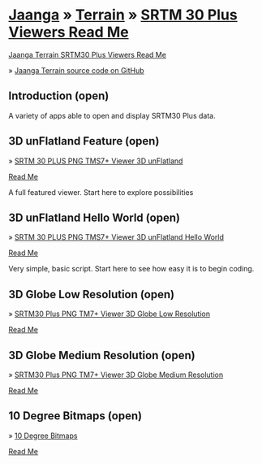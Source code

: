 [Jaanga]( ../index.html ) &raquo; [Terrain]( ../terrain-r2/terrain.html ) &raquo; [SRTM 30 Plus]( ../terrain-srtm30-plus-r2/terrain-srtm30-plus.html )
[Viewers Read Me]( terrain-srtm30-plus-viewers.html )
===


[Jaanga Terrain SRTM30 Plus Viewers Read Me]( #./readme.md# )

&raquo; [Jaanga Terrain source code on GitHub]( https://github.com/jaanga/terrain-srtm30-plus-viewers/ "View files with GitHub" ) <scan style=display:none ><< You are here</scan>  


## Introduction (open)

A variety of apps able to open and display SRTM30 Plus data.


## 3D unFlatland Feature (open)

&raquo; [SRTM 30 PLUS PNG TMS7+ Viewer 3D unFlatland]( ./png-tms7-viewer-3d-unflatland-features/latest/index.html  )

[Read Me]( #./png-tms7-viewer-3d-unflatland-features/readme.md# )

A full featured viewer. Start here to explore possibilities


## 3D unFlatland Hello World (open)

&raquo; [SRTM 30 PLUS PNG TMS7+ Viewer 3D unFlatland Hello World]( ./png-tms7-viewer-3d-unflatland-hello-world/latest/index.html )

[Read Me]( #./png-tms7-viewer-3d-unflatland-hello-world/readme.md# )

Very simple, basic script. Start here to see how easy it is to begin coding.


## 3D Globe Low Resolution (open)

&raquo; [SRTM30 Plus PNG TM7+ Viewer 3D Globe Low Resolution]( ./png-tms7-viewer-3d-globe-low/latest/index.html )

[Read Me]( #./png-tms7-viewer-3d-globe-low/readme.md# )


## 3D Globe Medium Resolution (open)

&raquo; [SRTM30 Plus PNG TM7+ Viewer 3D Globe Medium Resolution]( ./png-tms7-viewer-3d-globe-medium/latest/index.html )

[Read Me]( #./png-tms7-viewer-3d-globe-medium/readme.md# )


## 10 Degree Bitmaps (open)

&raquo; [10 Degree Bitmaps]( ./png-10degree-viewer-bitmap/r1/template-png-10degree-viewer-bitmap.html )

[Read Me]( #./png-10degree-viewer-bitmap/readme.md# )




